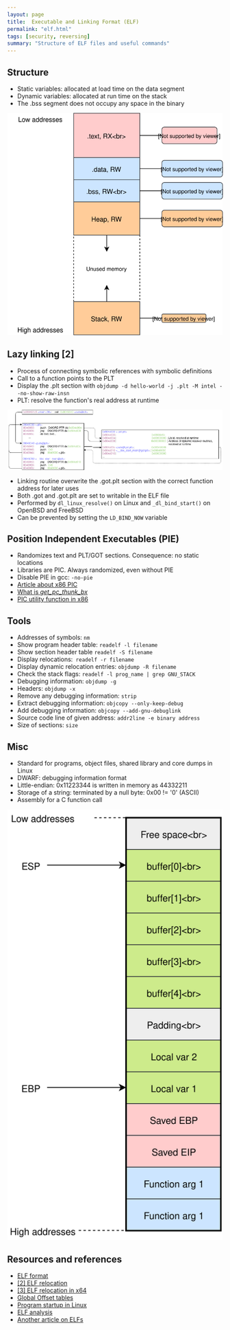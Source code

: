 ```yaml
---
layout: page
title:  Executable and Linking Format (ELF)
permalink: "elf.html"
tags: [security, reversing]
summary: "Structure of ELF files and useful commands"
---
```


## Structure
* Static variables: allocated at load time on the data segment
* Dynamic variables: allocated at run time on the stack
* The .bss segment does not occupy any space in the binary

![memory-map](/images/binary-memory-map.svg)


## Lazy linking [2]
* Process of connecting symbolic references with symbolic definitions
* Call to a function points to the PLT
* Display the .plt section with `objdump -d hello-world -j .plt -M intel --no-show-raw-insn`
* PLT: resolve the function's real address at runtime

![lazy-linkg](/images/lazy-linking.png)

* Linking routine overwrite the .got.plt section with the correct function
address for later uses
* Both .got and .got.plt are set to writable in the ELF file
* Performed by `dl_linux_resolve()` on Linux and `_dl_bind_start()` on OpenBSD
  and FreeBSD
* Can be prevented by setting the `LD_BIND_NOW` variable

## Position Independent Executables (PIE)
* Randomizes text and PLT/GOT sections. Consequence: no static locations
* Libraries are PIC. Always randomized, even without PIE
* Disable PIE in gcc: `-no-pie`
* [Article about x86 PIC](https://ewontfix.com/18/)
* [What is *get_pc_thunk_bx*](https://stackoverflow.com/questions/6679846/what-is-i686-get-pc-thunk-bx-why-do-we-need-this-call)
* [PIC utility function in x86](https://reverseengineering.stackexchange.com/questions/20826/how-does-the-x86-instruction-call-135b-x86-get-pc-thunk-ax-work)


## Tools
* Addresses of symbols: `nm`
* Show program header table: `readelf -l filename`
* Show section header table `readelf -S filename`
* Display relocations:` readelf -r filename`
* Display dynamic relocation entries: `objdump -R filename`
* Check the stack flags: `readelf -l prog_name | grep GNU_STACK`
* Debugging information: `objdump -g`
* Headers: `objdump -x`
* Remove any debugging information: `strip`
* Extract debugging information: `objcopy --only-keep-debug`
* Add debugging information: `objcopy --add-gnu-debuglink`
* Source code line of given address: `addr2line -e binary address`
* Size of sections: `size`


## Misc
* Standard for programs, object files, shared library and core dumps in Linux
* DWARF: debugging information format
* Little-endian: 0x11223344 is written in memory as 44332211
* Storage of a string: terminated by a null byte: 0x00 != '0' (ASCII)
* Assembly for a C function call

![stack-layout](/images/C-func-stack-layout-x86.svg)


## Resources and references
* [ELF format](https://greek0.net/elf.html)
* [[2] ELF relocation](https://em386.blogspot.com/2006/10/resolving-elf-relocation-name-symbols.html)
* [[3] ELF relocation in x64](http://www.mindfruit.co.uk/2012/06/relocations-relocations.html)
* [Global Offset tables](http://bottomupcs.sourceforge.net/csbu/x3824.htm)
* [Program startup in Linux](http://dbp-consulting.com/tutorials/debugging/linuxProgramStartup.html)
* [ELF analysis](https://linux-audit.com/elf-binaries-on-linux-understanding-and-analysis/)
* [Another article on ELFs](http://fluxius.handgrep.se/2011/10/20/the-art-of-elf-analysises-and-exploitations/)
